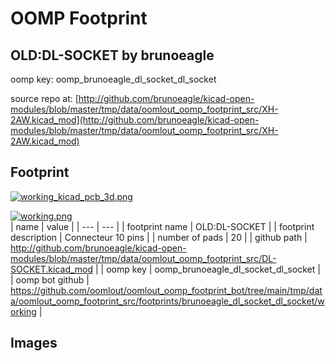 # OOMP Footprint  
## OLD:DL-SOCKET  by brunoeagle  
  
oomp key: oomp_brunoeagle_dl_socket_dl_socket  
  
source repo at: [http://github.com/brunoeagle/kicad-open-modules/blob/master/tmp/data/oomlout_oomp_footprint_src/XH-2AW.kicad_mod](http://github.com/brunoeagle/kicad-open-modules/blob/master/tmp/data/oomlout_oomp_footprint_src/XH-2AW.kicad_mod)  
## Footprint  
  
[![working_kicad_pcb_3d.png](working_kicad_pcb_3d_600.png)](working_kicad_pcb_3d.png)  
  
[![working.png](working_600.png)](working.png)  
| name | value | 
| --- | --- | 
| footprint name | OLD:DL-SOCKET | 
| footprint description | Connecteur 10 pins | 
| number of pads | 20 | 
| github path | http://github.com/brunoeagle/kicad-open-modules/blob/master/tmp/data/oomlout_oomp_footprint_src/DL-SOCKET.kicad_mod | 
| oomp key | oomp_brunoeagle_dl_socket_dl_socket | 
| oomp bot github | https://github.com/oomlout/oomlout_oomp_footprint_bot/tree/main/tmp/data/oomlout_oomp_footprint_src/footprints/brunoeagle_dl_socket_dl_socket/working | 
## Images  
